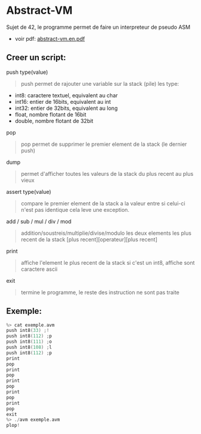 # Abstract-VM

Sujet de 42, le programme permet de faire un interpreteur de pseudo ASM 
- voir pdf: [abstract-vm.en.pdf](abstract-vm.en.pdf)

## Creer un script:

push type(value)
>push permet de rajouter une variable sur la stack (pile)
les type:
- int8: caractere textuel, equivalent au char
- int16: entier de 16bits, equivalent au int
- int32: entier de 32bits, equivalent au long
- float, nombre flotant de 16bit
- double, nombre flotant de 32bit

pop
>pop permet de supprimer le premier element de la stack (le dernier push)

dump
>permet d'afficher toutes les valeurs de la stack du plus recent au plus vieux

assert type(value)
>compare le premier element de la stack a la valeur entre
>si celui-ci n'est pas identique cela leve une exception.

add / sub / mul / div / mod
>addition/soustreis/multiplie/divise/modulo les deux elements les plus recent de la stack
>[plus recent][operateur][plus recent]

print
>affiche l'element le plus recent de la stack
>si c'est un int8, affiche sont caractere ascii

exit
>termine le programme, le reste des instruction ne sont pas traite

## Exemple:

```c
%> cat exemple.avm
push int8(33) ;!
push int8(112) ;p
push int8(111) ;o
push int8(108) ;l
push int8(112) ;p
print
pop
print
pop
print
pop
print
pop
print
pop
exit
%> ./avm exemple.avm
plop!
```
